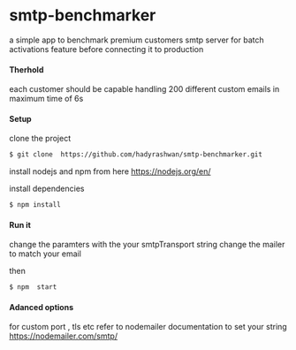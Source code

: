 # smtp-benchmarker
a simple app to benchmark  premium  customers smtp server for batch activations feature before connecting it to production

#### Therhold
each customer should be capable handling 200  different custom emails in maximum time of 6s

#### Setup
clone the project

```sh
$ git clone  https://github.com/hadyrashwan/smtp-benchmarker.git

```

install nodejs and npm from here https://nodejs.org/en/

install dependencies


```sh
$ npm install

```


#### Run it

change the paramters with the your  smtpTransport string
change the mailer to match your email

then

```sh
$ npm  start

```
#### Adanced options
for custom port , tls  etc refer to nodemailer documentation to set your string
https://nodemailer.com/smtp/
